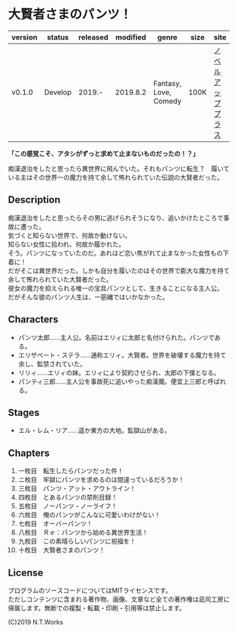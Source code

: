 # 大賢者さまのパンツ！

| version | status | released | modified | genre | size | site | contest |
| --- | --- | --- | --- | --- | --- | --- | --- |
| v0.1.0 | Develop | 2019.- | 2019.8.2 | Fantasy, Love, Comedy | 100K | [ノベルアッププラス](https://novelup.plus/) | [第1回ノベルアッププラス小説大賞](https://novelup.plus/event/1st-novel-contest/) |

**「この感覚こそ、アタシがずっと求めて止まないものだったの！？」**

痴漢退治をしたと思ったら異世界に飛んでいた。それもパンツに転生？　履いている主はその世界一の魔力を持て余して怖れられていた伝説の大賢者だった。

## Description

痴漢退治をしたと思ったらその男に逃げられそうになり、追いかけたところで事故に遭った。  
気づくと知らない世界で、何故か動けない。  
知らない女性に拾われ、何故か履かれた。  
そう。パンツになっていたのだ。あれほど恋い焦がれて止まなかった女性もの下着に！  
だがそこは異世界だった。しかも自分を履いたのはその世界で膨大な魔力を持て余して怖れられていた大賢者だった。  
彼女の魔力を抑えられる唯一の宝具パンツとして、生きることになる主人公。  
だがそんな彼のパンツ人生は、一筋縄ではいかなかった。

## Characters

- パンツ太郎……主人公。名前はエリィに太郎と名付けられた。パンツである。
- エリザベート・ステラ……通称エリィ。大賢者。世界を破壊する魔力を持て余し、監禁されていた。
- リリィ……エリィの妹。エリィにより契約させられ、太郎の下僕となる。
- パンティ三郎……主人公を事故死に追いやった痴漢魔。便宜上三郎と呼ばれる。

## Stages

- エル・レム・リア……遥か東方の大地。監獄山がある。

## Chapters

1. 一枚目　転生したらパンツだった件！
2. ニ枚目　牢獄にパンツを求めるのは間違っているだろうか！
3. 三枚目　パンツ・アット・アウトライン！
4. 四枚目　とあるパンツの禁則目録！
5. 五枚目　ノーパンツ・ノーライフ！
6. 六枚目　俺のパンツがこんなに可愛いわけがない！
7. 七枚目　オーバーパンツ！
8. 八枚目　Ｒｅ：パンツから始める異世界生活！
9. 九枚目　この素晴らしいパンツに祝福を！
10. 十枚目　大賢者さまのパンツ！

## License

プログラムのソースコードについてはMITライセンスです。  
ただしコンテンツに含まれる著作物、画像、文章など全ての著作権は凪司工房に帰属します。無断での複製・転載・印刷・引用等は禁止します。

(C)2019 N.T.Works

